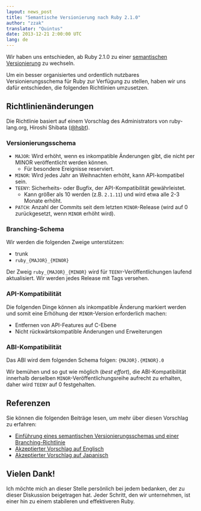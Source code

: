 ```yaml
---
layout: news_post
title: "Semantische Versionierung nach Ruby 2.1.0"
author: "zzak"
translator: "Quintus"
date: 2013-12-21 2:00:00 UTC
lang: de
---
```


Wir haben uns entschieden, ab Ruby 2.1.0 zu einer [semantischen
Versionierung](http://semver.org/) zu wechseln.

Um ein besser organisiertes und ordentlich nutzbares
Versionierungsschema für Ruby zur Verfügung zu stellen, haben wir uns
dafür entschieden, die folgenden Richtlinien umzusetzen.

## Richtlinienänderungen

Die Richtlinie basiert auf einem Vorschlag des Administrators von
ruby-lang.org, Hiroshi Shibata ([@hsbt](https://twitter.com/hsbt)).

### Versionierungsschema

* `MAJOR`: Wird erhöht, wenn es inkompatible Änderungen gibt, die
  nicht per MINOR veröffentlicht werden können.
  * Für besondere Ereignisse reserviert.
* `MINOR`: Wird jedes Jahr an Weihnachten erhöht, kann API-kompatibel sein.
* `TEENY`: Sicherheits- oder Bugfix, der API-Kompatibilität
  gewährleistet.
  * Kann größer als 10 werden (z.B. `2.1.11`) und wird etwa alle 2-3
    Monate erhöht.
* `PATCH`: Anzahl der Commits seit dem letzten `MINOR`-Release (wird
  auf 0 zurückgesetzt, wenn `MINOR` erhöht wird).

### Branching-Schema

Wir werden die folgenden Zweige unterstützen:

* trunk
* `ruby_{MAJOR}_{MINOR}`

Der Zweig `ruby_{MAJOR}_{MINOR}` wird für `TEENY`-Veröffentlichungen
laufend aktualisiert. Wir werden jedes Release mit Tags versehen.

### API-Kompatibilität

Die folgenden Dinge können als inkompatible Änderung markiert werden
und somit eine Erhöhung der `MINOR`-Version erforderlich machen:

* Entfernen von API-Features auf C-Ebene
* Nicht rückwärtskompatible Änderungen und Erweiterungen

### ABI-Kompatibilität

Das ABI wird dem folgenden Schema folgen: `{MAJOR}.{MINOR}.0`

Wir bemühen und so gut wie möglich (_best effort_), die
ABI-Kompatibilität innerhalb derselben `MINOR`-Veröffentlichungsreihe
aufrecht zu erhalten, daher wird `TEENY` auf 0 festgehalten.

## Referenzen

Sie können die folgenden Beiträge lesen, um mehr über diesen Vorschlag
zu erfahren:

* [Einführung eines semantischen Versionierungsschemas und einer Branching-Richtlinie](http://bugs.ruby-lang.org/issues/8835)
* [Akzeptierter Vorschlag auf Englisch](https://gist.github.com/sorah/7803201)
* [Akzeptierter Vorschlag auf Japanisch](https://gist.github.com/hsbt/7719305)

## Vielen Dank!

Ich möchte mich an dieser Stelle persönlich bei jedem bedanken, der zu
dieser Diskussion beigetragen hat. Jeder Schritt, den wir unternehmen,
ist einer hin zu einem stabileren und effektiveren Ruby.
